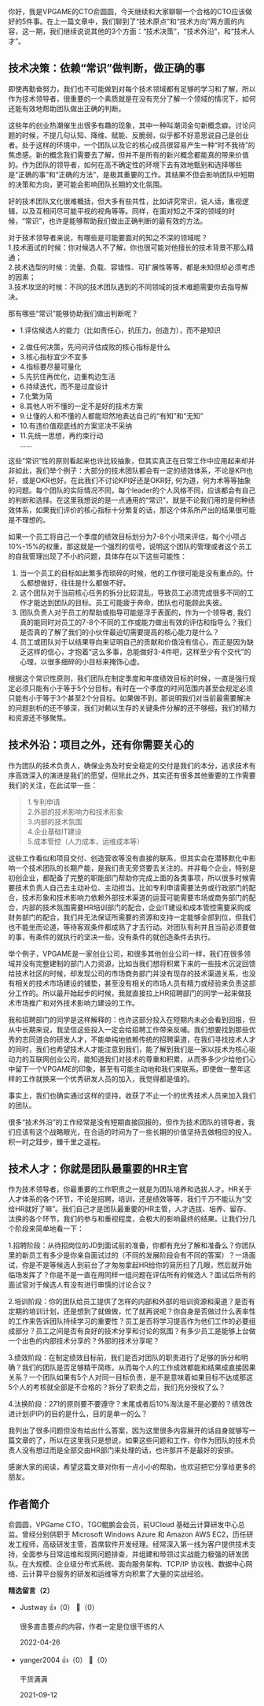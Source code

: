 你好，我是VPGAME的CTO俞圆圆，今天继续和大家聊聊一个合格的CTO应该做好的5件事。在上一篇文章中，我们聊到了“技术原点”和“技术方向”两方面的内容，这一期，我们继续说说其他的3个方面：“技术决策”，“技术外沿”，和“技术人才”。

## 技术决策：依赖“常识”做判断，做正确的事

即使再勤奋努力，我们也不可能做到对每个技术领域都有足够的学习和了解，所以作为技术领导者，很重要的一个素质就是在没有充分了解一个领域的情况下，如何还能有效地帮助团队做出正确的判断。

这些年的创业热潮催生出很多有趣的现象，其中一种叫潮词金句新概念癖。讨论问题的时候，不提几句认知、降维、赋能、反脆弱，似乎都不好意思说自己是创业者。处于这样的环境中，一个团队以及它的核心成员很容易产生一种“时不我待”的焦虑感。新的概念我们需要去了解，但并不是所有的新兴概念都能真的带来价值的。作为团队的领导者，如何在高不确定性的环境下去有效地甄别和选择哪些是“正确的事”和“正确的方法”，是极其重要的工作。其结果不但会影响团队中短期的决策和方向，更可能会影响团队长期的文化氛围。

好的技术团队文化很难概括，但大多有些共性，比如讲究常识，说人话，重视逻辑，以及互相间尽可能平视的视角等等。同样，在面对知之不深的领域的时候，“常识”，也许是能够帮助我们做出正确判断的最有效的方法。

对于技术领导者来说，有哪些是可能要面对的知之不深的领域呢？  
1.技术面试的时候：你对候选人不了解，你也很可能对他擅长的技术背景不那么精通；  
2.技术选型的时候：流量、负载、容错性、可扩展性等等，都是未知但却必须考虑的因素；  
3.技术攻坚的时候：不同的技术团队遇到的不同领域的技术难题需要你去指导解决。

那有哪些“常识”能够协助我们做出判断呢？

- 1.评估候选人的能力（比如责任心，抗压力，创造力），而不是知识

<!--THE END-->

- 2.做任何决策，先问问评估成败的核心指标是什么
- 3.核心指标宜少不宜多
- 4.指标要尽量可量化
- 5.先抗住再优化，边重构边生活
- 6.持续迭代，而不是过度设计
- 7.化繁为简
- 8.其他人听不懂的一定不是好的技术方案
- 9.让懂的人和不懂的人都能坦然地表达自己的“有知”和“无知”
- 10.有违价值观底线的方案坚决不采纳
- 11.先统一思想，再约束行动  
  ……

这些“常识”性的原则看起来也许比较抽象，但其实真正在日常工作中应用起来却并非如此，我们举个例子：大部分的技术团队都会有一定的绩效体系，不论是KPI也好，或是OKR也好。在此我们不讨论KPI好还是OKR好, 何为道，何为术等等抽象的问题。每个团队的实际情况不同，每个leader的个人风格不同，应该都会有自己的判断和选择。在这里我想说的是一点通用的“常识”，就是不论我们用的是何种绩效体系，如果我们评价的核心指标十分繁复的话，那这个体系所产出的结果很可能是不理想的。

如果一个员工将自己一个季度的绩效目标划分为7-8个小项来评估，每个小项占10%-15%的权重，那这就是一个强烈的信号，说明这个团队的管理或者这个员工的自我管理出现了不小的问题，具体存在以下这些可能性：

1. 当一个员工的目标如此繁多而琐碎的时候，他的工作很可能是没有重点的。什么都想做好，往往是什么都做不好。
2. 这个团队对于当前核心任务的拆分比较混乱，导致员工必须完成很多不同的工作才能达到团队的目标。员工可能疲于奔命，团队也可能顾此失彼。
3. 团队负责人对于员工的帮助或指导可能是浮于表面的，作为一个领导者, 我们真的能同时对员工的7-8个不同的工作或能力做出有效的评估和指导么？我们是否真的了解了我们的小伙伴最迫切需要提高的核心能力是什么？
4. 员工或团队对于以结果导向来证明自己的贡献和价值没有信心，而正是因为缺乏这样的信心，才抱着“这么多事，总能做好3-4件吧，这样至少有个交代”的心理，以很多细碎的小目标来掩饰心虚。

根据这个常识性原则，我们团队在制定季度和年度绩效目标的时候，一直是强行规定必须只能有小于等于5个分目标，有时在一个季度的时间范围内甚至会规定必须只能有小于等于3个甚至2个分目标。如果做不到，那说明我们对当前最需要解决的问题剖析的还不够深，我们对赖以生存的关键条件分解的还不够细，我们的精力和资源还不够聚焦。

## 技术外沿：项目之外，还有你需要关心的

作为团队的技术负责人，确保业务及时安全稳定的交付是我们的本分，追求技术有序高效深入的演进是我们的愿望，但除此之外，其实还有很多其他重要的工作需要我们的关注，在此试举一些：

> 1.专利申请  
> 2.外部的技术影响力和技术形象  
> 3.内部的技术氛围  
> 4.企业基础IT建设  
> 5.成本管控（人力成本，运维成本等）

这些工作看似和项目交付、创造营收等没有直接的联系，但其实会在潜移默化中影响一个技术团队的长期产能，是我们责无旁贷要去关注的。并非每个企业，特别是初创企业，都配备了完整的职能部门帮助你完成上面的各类事项，所以很多时候需要技术负责人自己去主动补位、主动担当。比如专利申请需要法务或行政部门的配合，技术形象和技术影响力依赖外部技术渠道的运营可能需要市场或商务部门的配合，内部的技术氛围需要HR培训部门的配合，企业IT建设和成本管控需要采购或财务部门的配合，我们并无法保证所需要的资源和支持一定能够全部到位，但我们也不能坐而论道，等待客观条件都成熟了才去行动。对团队有利并且当前必须要做的事，有条件的就执行的坚决一些，没有条件的就创造条件去执行。

举个例子，VPGAME是一家创业公司，和很多其他创业公司一样，我们在很多领域并没有完整建制的部门人力资源，比如当我们想将积累下来的一些技术沉淀回馈给技术社区的时候，却发现公司的市场商务部门并没有现存的技术渠道关系，也没有相关的技术市场建设的铺垫，甚至没有相关的市场人员有精力或经验来负责这部分工作的。所以最开始起步的时候，我就直接拉上HR招聘部门的同学一起来做技术市场推广和对外技术影响力建设的工作。

我和招聘部门的同学是这样解释的：也许这部分投入在短期内未必会看到回报，但从中长期来说，我坚信这些投入一定会给招聘工作带来反哺。我们想要找到那些优秀的志同道合的研发人才，不能单纯地依赖传统的招聘渠道，在我们寻找技术人才的同时，我们也希望技术人才能注意到我们，能了解到我们是一家以技术为核心驱动力的互联网创业公司，能知道我们对技术的尊重和积累，从而多多少少给他们心中留下一个VPGAME的印象，甚至有可能主动地和我们来联系。即使做一整年这样的工作就换来一个优秀研发人员的加入，我觉得都是值的。

事实上，我们也确实通过这样的坚持，收获了不止一个的优秀技术人员来加入我们的团队。

很多“技术外沿”的工作经常是没有短期直接回报的，但作为技术团队的领导者，我们应该有这个战略眼光，在合适的时间为了一些长期的价值坚持去做相应的投入。积一时之跬步，臻千里之遥程。

## 技术人才：你就是团队最重要的HR主官

作为技术领导者，你最重要的工作职责之一就是为团队培养和选拔人才。HR关于人才体系的各个环节，不论是招聘，培训，还是绩效等等，我们千万不能认为“交给HR就好了嘛”。我们自己才是团队最重要的HR主管，人才选拔、培养、留存、汰换的各个环节，我们的参与和重视程度，会极大的影响最终的结果。让我们分几个阶段来简单地看一下：

1.招聘阶段：从待招岗位的JD到面试前的准备，你都有充分了解和准备么？你团队里的新员工有多少是你亲自面试过的（不同的发展阶段会有不同的答案）？一场面试，你是不是等候选人到前台了才匆匆拿起HR给你的简历扫了几眼，然后就开始临场发挥了？你是不是一直在用同样一组问题在评估所有的候选人？面试后所有的面试官对于候选人有没有进行审慎的讨论合议？

2.培训阶段：你的团队给员工提供了怎样的内部和外部的培训资源和渠道？是否有定期的培训计划，还是想到了就做做，忙了就再说呢？你自身是否做过什么表率性的工作来告诉团队持续学习的重要性？员工是否将学习提高作为他们工作的必要组成部分？员工之间是否有良好的技术分享和讨论的氛围？有多少员工是能够上台做一个出色的内部技术分享的？外部的技术分享呢？

3.绩效阶段：在制定绩效目标前，我们是否对团队的职责进行了足够的拆分和明确？我们的团队是否足够精干简练，从而每个人的工作成效都能和结果成直接因果关系？一个团队如果有5个人对同一目标负责，是不是意味着如果目标不达成那这5个人的考核就全部是不合格的？拆分了职责之后，我们充分授权了么？

4.汰换阶段：271的原则要不要遵守？末尾或者后10%淘汰是不是必要的？绩效改进计划(PIP)的目的是什么，目的是单一的么？

我列出了很多问题但没有给出什么答案，因为这里很多内容展开的话自身就够写一篇文章的了，所以在这里我只是想说，如果这些问题和工作，你作为团队的技术负责人没有想过而是全部交由HR部门来处理的话，也许那并不是最好的安排。

感谢大家的阅读，希望这篇文章对你有一点小小的帮助，也欢迎把它分享给更多的朋友。

## 作者简介

俞圆圆，VPGame CTO，TGO鲲鹏会会员，前UCloud 基础云计算研发中心总监。曾经分别供职于 Microsoft Windows Azure 和 Amazon AWS EC2，历任研发工程师，高级研发主管，首席软件开发经理。经常深入第一线为客户提供技术支持，全面参与日常运维和现网问题排查，并组建和带领过实战能力极强的研发团队。在大规模、企业级分布式系统、面向服务架构、TCP/IP 协议栈、数据中心网络、云计算平台服务的研发和运维等方向积累了大量的实战经验。
<div><strong>精选留言（2）</strong></div><ul>
<li><span>Justway</span> 👍（0） 💬（0）<p>很多直击要点的内容，作者一定是位很干练的人</p>2022-04-26</li><br/><li><span>yanger2004</span> 👍（0） 💬（0）<p>干货满满</p>2021-09-12</li><br/>
</ul>